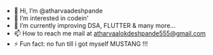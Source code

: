 - 👋 Hi, I’m @atharvaadeshpande
- 👀 I’m interested in codein'
- 🌱 I’m currently improving DSA, FLUTTER & many more...
- 📫 How to reach me mail at atharvaalokdeshpande555@gmail.com
- ⚡ Fun fact: no fun till i got myself MUSTANG !!!

<!---
atharvaadeshpande/atharvaadeshpande is a ✨ special ✨ repository because its `README.md` (this file) appears on your GitHub profile.
You can click the Preview link to take a look at your changes.
--->
